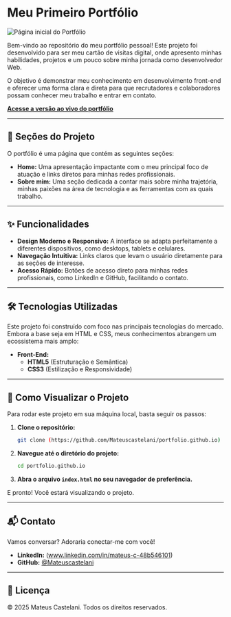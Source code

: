 # Meu Primeiro Portfólio

![Página inicial do Portfólio](portfolio.print.png)

Bem-vindo ao repositório do meu portfólio pessoal! Este projeto foi desenvolvido para ser meu cartão de visitas digital, onde apresento minhas habilidades, projetos e um pouco sobre minha jornada como desenvolvedor Web.

O objetivo é demonstrar meu conhecimento em desenvolvimento front-end e oferecer uma forma clara e direta para que recrutadores e colaboradores possam conhecer meu trabalho e entrar em contato.

**[Acesse a versão ao vivo do portfólio](http://127.0.0.1:5501/index.html)**

---

## 📖 Seções do Projeto

O portfólio é uma página que contém as seguintes seções:

* **Home:** Uma apresentação impactante com o meu principal foco de atuação e links diretos para minhas redes profissionais.
* **Sobre mim:** Uma seção dedicada a contar mais sobre minha trajetória, minhas paixões na área de tecnologia e as ferramentas com as quais trabalho.

---

## ✨ Funcionalidades

* **Design Moderno e Responsivo:** A interface se adapta perfeitamente a diferentes dispositivos, como desktops, tablets e celulares.
* **Navegação Intuitiva:** Links claros que levam o usuário diretamente para as seções de interesse.
* **Acesso Rápido:** Botões de acesso direto para minhas redes profissionais, como LinkedIn e GitHub, facilitando o contato.

---

## 🛠️ Tecnologias Utilizadas

Este projeto foi construído com foco nas principais tecnologias do mercado. Embora a base seja em HTML e CSS, meus conhecimentos abrangem um ecossistema mais amplo:

* **Front-End:**
    * **HTML5** (Estruturação e Semântica)
    * **CSS3** (Estilização e Responsividade)

---

## 🚀 Como Visualizar o Projeto

Para rodar este projeto em sua máquina local, basta seguir os passos:

1.  **Clone o repositório:**
    ```bash
    git clone (https://github.com/Mateuscastelani/portfolio.github.io)
    ```
2.  **Navegue até o diretório do projeto:**
    ```bash
    cd portfolio.github.io
    ```
3.  **Abra o arquivo `index.html` no seu navegador de preferência.**

E pronto! Você estará visualizando o projeto.

---

## 📬 Contato

Vamos conversar? Adoraria conectar-me com você!

* **LinkedIn:** (www.linkedin.com/in/mateus-c-48b546101)
* **GitHub:** [@Mateuscastelani](https://github.com/Mateuscastelani)

---

## 📝 Licença

© 2025 Mateus Castelani. Todos os direitos reservados.
